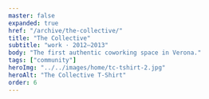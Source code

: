 ```yaml
---
master: false
expanded: true
href: "/archive/the-collective/"
title: "The Collective"
subtitle: "work · 2012–2013"
body: "The first authentic coworking space in Verona."
tags: ["community"]
heroImg: "../../images/home/tc-tshirt-2.jpg"
heroAlt: "The Collective T-Shirt"
order: 6
---
```

